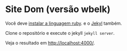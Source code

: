 # Site Dom (versão wbelk)

Você deve [instalar a linguagem ruby](http://www.devfuria.com.br/linux/cookbook/ruby-on-rails/).
e o [Jekyl](http://jekyllrb.com/) também.
   
Clone o repositório e execute o jekyll `jekyll server`.

Veja o resultado em [http://localhost:4000/](http://localhost:4000/).